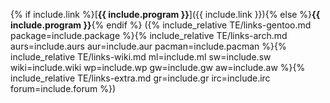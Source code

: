 {% if include.link %}[**{{ include.program }}**]({{ include.link }}){% else %}**{{ include.program }}**{% endif %} ({% include_relative TE/links-gentoo.md package=include.package %}{% include_relative TE/links-arch.md aurs=include.aurs aur=include.aur pacman=include.pacman %}{% include_relative TE/links-wiki.md ml=include.ml sw=include.sw wiki=include.wiki wp=include.wp gw=include.gw aw=include.aw %}{% include_relative TE/links-extra.md gr=include.gr irc=include.irc forum=include.forum %})
